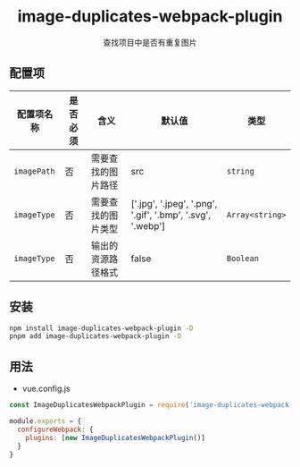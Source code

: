 <h1 align="center">image-duplicates-webpack-plugin</h1>
<p align="center">查找项目中是否有重复图片</p>

## 配置项

| **配置项名称** | **是否必须** | **含义**           | **默认值** | **类型**  |
| -------------- | ------------ | --------           | ---------- | --------  |
| `imagePath`    | 否           | 需要查找的图片路径 | src        | `string`  |
| `imageType`    | 否           | 需要查找的图片类型 | ['.jpg', '.jpeg', '.png', '.gif', '.bmp', '.svg', '.webp']|`Array<string>` |
| `imageType`    | 否           | 输出的资源路径格式 | false      | `Boolean` |

## 安装

```bash
npm install image-duplicates-webpack-plugin -D
pnpm add image-duplicates-webpack-plugin -D
```

## 用法

- vue.config.js

```js
const ImageDuplicatesWebpackPlugin = require('image-duplicates-webpack-plugin')

module.exports = {
  configureWebpack: {
    plugins: [new ImageDuplicatesWebpackPlugin()]
  }
}
```
